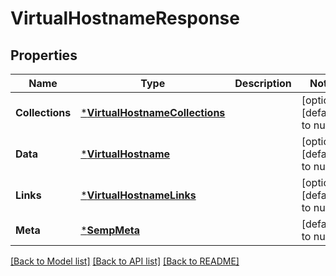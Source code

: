 # VirtualHostnameResponse

## Properties
Name | Type | Description | Notes
------------ | ------------- | ------------- | -------------
**Collections** | [***VirtualHostnameCollections**](VirtualHostnameCollections.md) |  | [optional] [default to null]
**Data** | [***VirtualHostname**](VirtualHostname.md) |  | [optional] [default to null]
**Links** | [***VirtualHostnameLinks**](VirtualHostnameLinks.md) |  | [optional] [default to null]
**Meta** | [***SempMeta**](SempMeta.md) |  | [default to null]

[[Back to Model list]](../README.md#documentation-for-models) [[Back to API list]](../README.md#documentation-for-api-endpoints) [[Back to README]](../README.md)

